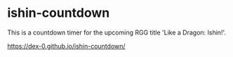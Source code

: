 # ishin-countdown
This is a countdown timer for the upcoming RGG title 'Like a Dragon: Ishin!'.

https://dex-0.github.io/ishin-countdown/
